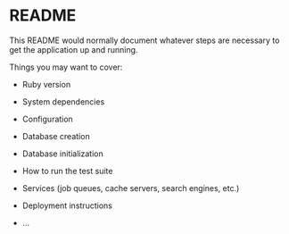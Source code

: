 # README

This README would normally document whatever steps are necessary to get the
application up and running.

Things you may want to cover:

*  Ruby version

*  System dependencies

*  Configuration

*  Database creation

*  Database initialization

*  How to run the test suite

*  Services (job queues, cache servers, search engines, etc.)

*  Deployment instructions

*  ...
